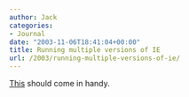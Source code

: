 ```yaml
---
author: Jack
categories:
- Journal
date: "2003-11-06T18:41:04+00:00"
title: Running multiple versions of IE
url: /2003/running-multiple-versions-of-ie/
---
```


[This][1] should come in handy.

 [1]: http://www.insert-title.com/web_design/?page=articles/dev/multi_IE#WXPIE501 ""